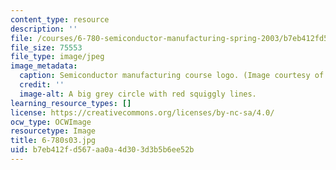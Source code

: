 ```yaml
---
content_type: resource
description: ''
file: /courses/6-780-semiconductor-manufacturing-spring-2003/b7eb412fd567aa0a4d303d3b5b6ee52b_6-780s03.jpg
file_size: 75553
file_type: image/jpeg
image_metadata:
  caption: Semiconductor manufacturing course logo. (Image courtesy of MIT.)
  credit: ''
  image-alt: A big grey circle with red squiggly lines.
learning_resource_types: []
license: https://creativecommons.org/licenses/by-nc-sa/4.0/
ocw_type: OCWImage
resourcetype: Image
title: 6-780s03.jpg
uid: b7eb412f-d567-aa0a-4d30-3d3b5b6ee52b
---
```

